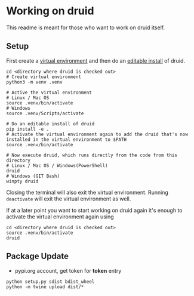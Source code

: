 # Working on druid
This readme is meant for those who want to work on druid itself.

## Setup
First create a [virtual environment](https://docs.python.org/3/library/venv.html) and then do an [editable install](https://pip.pypa.io/en/latest/reference/pip_install/#editable-installs) of druid.
```
cd <directory where druid is checked out>
# Create virtual environment
python3 -m venv .venv

# Active the virtual environment
# Linux / Mac OS
source .venv/bin/activate
# Windows
source .venv/Scripts/activate

# Do an editable install of druid
pip install -e .
# Activate the virtual environment again to add the druid that's now installed in the virtual environment to $PATH
source .venv/bin/activate

# Now execute druid, which runs directly from the code from this directory
# Linux / Mac OS / Windows(PowerShell)
druid
# Windows (GIT Bash)
winpty druid
```

Closing the terminal will also exit the virtual environment. Running `deactivate` will exit the virtual environment as well.

If at a later point you want to start working on druid again it's enough to activate the virtual environment again using
```
cd <directory where druid is checked out>
source .venv/bin/activate
druid
```

## Package Update

- pypi.org account, get token for __token__ entry

```
python setup.py sdist bdist_wheel
python -m twine upload dist/*
```
